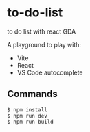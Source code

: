 # to-do-list
to do list with react GDA 


A playground to play with:

- Vite
- React
- VS Code autocomplete

## Commands

```shell
$ npm install
$ npm run dev
$ npm run build
```
